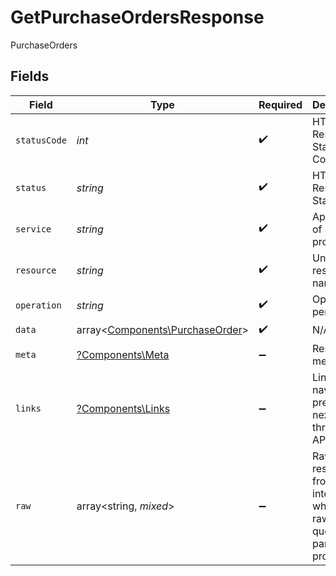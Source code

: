 # GetPurchaseOrdersResponse

PurchaseOrders


## Fields

| Field                                                                       | Type                                                                        | Required                                                                    | Description                                                                 | Example                                                                     |
| --------------------------------------------------------------------------- | --------------------------------------------------------------------------- | --------------------------------------------------------------------------- | --------------------------------------------------------------------------- | --------------------------------------------------------------------------- |
| `statusCode`                                                                | *int*                                                                       | :heavy_check_mark:                                                          | HTTP Response Status Code                                                   | 200                                                                         |
| `status`                                                                    | *string*                                                                    | :heavy_check_mark:                                                          | HTTP Response Status                                                        | OK                                                                          |
| `service`                                                                   | *string*                                                                    | :heavy_check_mark:                                                          | Apideck ID of service provider                                              | quickbooks                                                                  |
| `resource`                                                                  | *string*                                                                    | :heavy_check_mark:                                                          | Unified API resource name                                                   | PurchaseOrders                                                              |
| `operation`                                                                 | *string*                                                                    | :heavy_check_mark:                                                          | Operation performed                                                         | all                                                                         |
| `data`                                                                      | array<[Components\PurchaseOrder](../../Models/Components/PurchaseOrder.md)> | :heavy_check_mark:                                                          | N/A                                                                         |                                                                             |
| `meta`                                                                      | [?Components\Meta](../../Models/Components/Meta.md)                         | :heavy_minus_sign:                                                          | Response metadata                                                           |                                                                             |
| `links`                                                                     | [?Components\Links](../../Models/Components/Links.md)                       | :heavy_minus_sign:                                                          | Links to navigate to previous or next pages through the API                 |                                                                             |
| `raw`                                                                       | array<string, *mixed*>                                                      | :heavy_minus_sign:                                                          | Raw response from the integration when raw=true query param is provided     |                                                                             |